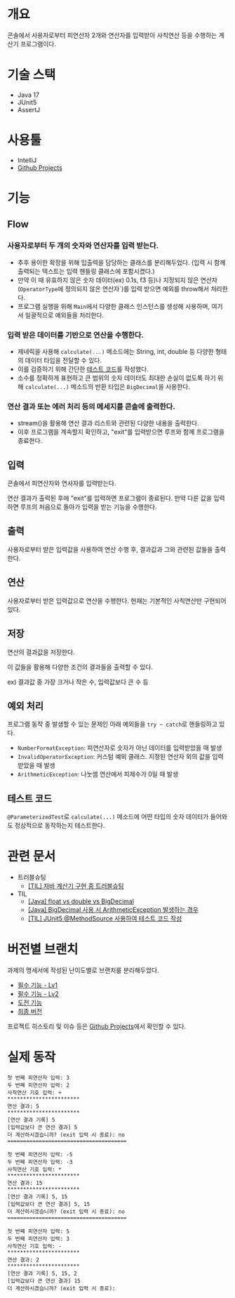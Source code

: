 # 개요
콘솔에서 사용자로부터 피연산자 2개와 연산자를 입력받아 사칙연산 등을 수행하는 계산기 프로그램이다.

# 기술 스택
- Java 17
- JUnit5
- AssertJ

# 사용툴
- IntelliJ
- [Github Projects](https://github.com/users/NCookies/projects/21)

# 기능

## Flow

### 사용자로부터 두 개의 숫자와 연산자를 입력 받는다.
  - 추후 용이한 확장을 위해 입출력을 담당하는 클래스를 분리해두었다. (입력 시 함께 출력되는 텍스트는 입력 핸들링 클래스에 포함시켰다.)
  - 만약 이 때 유효하지 않은 숫자 데이터(ex) 0.1s, f3 등)나 지정되지 않은 연산자(`OperatorType`에 정의되지 않은 연산자`)를 입력 받으면 예외를 throw해서 처리한다.
  - 프로그램 실행을 위해 `Main`에서 다양한 클래스 인스턴스를 생성해 사용하며, 여기서 일괄적으로 예외들을 처리한다.
### 입력 받은 데이터를 기반으로 연산을 수행한다.
  - 제네릭을 사용해 `calculate(...)` 메소드에는 String, int, double 등 다양한 형태의 데이터 타입을 전달할 수 있다.
  - 이를 검증하기 위해 간단한 [테스트 코드](src/test/calculator/ArithmeticCalculatorTest.java)를 작성했다.
  - 소수를 정확하게 표현하고 큰 범위의 숫자 데이터도 최대한 손실이 없도록 하기 위해 `calculate(...)` 메소드의 반환 타입은 `BigDecimal`을 사용한다.
### 연산 결과 또는 에러 처리 등의 메세지를 콘솔에 출력한다.
  - stream()을 활용해 연산 결과 리스트와 관련된 다양한 내용을 출력한다.
  - 이후 프로그램을 계속할지 확인하고, "exit"를 입력받으면 루프와 함께 프로그램을 종료한다.


## 입력
콘솔에서 피연산자와 연사자를 입력받는다. 

연산 결과가 출력된 후에 "exit"를 입력하면 프로그램이 종료된다. 만약 다른 값을 입력하면 루프의 처음으로 돌아가 입력을 받는 기능을 수행한다. 

## 출력
사용자로부터 받은 입력값을 사용하여 연산 수행 후, 결과값과 그와 관련된 값들을 출력한다.

## 연산
사용자로부터 받은 입력값으로 연산을 수행한다. 현재는 기본적인 사칙연산만 구현되어 있다.

## 저장
연산의 결과값을 저장한다. 

이 값들을 활용해 다양한 조건의 결과들을 출력할 수 있다.

ex) 결과값 중 가장 크거나 작은 수, 입력값보다 큰 수 등

## 예외 처리

프로그램 동작 중 발생할 수 있는 문제인 아래 예외들을 `try ~ catch`로 핸들링하고 있다.

- `NumberFormatException`: 피연산자로 숫자가 아닌 데이터를 입력받았을 때 발생
- `InvalidOperatorException`: 커스텀 예외 클래스. 지정된 연산자 외의 값을 입력받았을 때 발생
- `ArithmeticException`: 나눗셈 연산에서 피제수가 0일 때 발생

## 테스트 코드
`@ParameterizedTest`로 `calculate(...)` 메소드에 어떤 타입의 숫자 데이터가 들어와도 정상적으로 동작하는지 테스트한다.

# 관련 문서
- 트러블슈팅
  - [[TIL] 자바 계산기 구현 중 트러블슈팅](https://velog.io/@ncookie/TIL-%EC%9E%90%EB%B0%94-%EA%B3%84%EC%82%B0%EA%B8%B0-%EA%B5%AC%ED%98%84-%EC%A4%91-%ED%8A%B8%EB%9F%AC%EB%B8%94%EC%8A%88%ED%8C%85)
- TIL
  - [[Java] float vs double vs BigDecimal](https://velog.io/@ncookie/Java-float-vs-double-vs-BigDecimal)
  - [[Java] BigDecimal 사용 시 ArithmeticException 발생하는 경우](https://velog.io/@ncookie/Java-BigDecimal-%EC%82%AC%EC%9A%A9-%EC%8B%9C-ArithmeticException-%EB%B0%9C%EC%83%9D%ED%95%98%EB%8A%94-%EA%B2%BD%EC%9A%B0)
  - [[TIL] JUnit5 @MethodSource 사용하여 테스트 코드 작성](https://velog.io/@ncookie/TIL-JUnit5-MethodSource-%EC%82%AC%EC%9A%A9%ED%95%98%EC%97%AC-%ED%85%8C%EC%8A%A4%ED%8A%B8-%EC%BD%94%EB%93%9C-%EC%9E%91%EC%84%B1)

# 버전별 브랜치
과제의 명세서에 작성된 난이도별로 브랜치를 분리해두었다.

- [필수 기능 - Lv1](https://github.com/NCookies/sparta-java-calculator/tree/feature/%232-no-class-calculator)
- [필수 기능 - Lv2](https://github.com/NCookies/sparta-java-calculator/tree/feature/%238-with-class-calculator)
- [도전 기능](https://github.com/NCookies/sparta-java-calculator/tree/feature/%2310-enhanced-calculator)
- [최종 버전](https://github.com/NCookies/sparta-java-calculator)

프로젝트 히스토리 및 이슈 등은 [Github Projects](https://github.com/users/NCookies/projects/21)에서 확인할 수 있다.

# 실제 동작
```
첫 번째 피연산자 입력: 3
두 번째 피연산자 입력: 2
사칙연산 기호 입력: +
***********************
연산 결과: 5
***********************
[연산 결과 기록] 5
[입력값보다 큰 연산 결과] 5
더 계산하시겠습니까? (exit 입력 시 종료): no
======================================

첫 번째 피연산자 입력: -5
두 번째 피연산자 입력: -3
사칙연산 기호 입력: *
***********************
연산 결과: 15
***********************
[연산 결과 기록] 5, 15
[입력값보다 큰 연산 결과] 5, 15
더 계산하시겠습니까? (exit 입력 시 종료): no
======================================

첫 번째 피연산자 입력: 5
두 번째 피연산자 입력: 3
사칙연산 기호 입력: -
***********************
연산 결과: 2
***********************
[연산 결과 기록] 5, 15, 2
[입력값보다 큰 연산 결과] 15
더 계산하시겠습니까? (exit 입력 시 종료):
```

